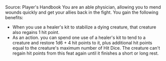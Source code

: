 Source: Player's Handbook
You are an able physician, allowing you to mend wounds quickly and get your allies back in the fight. You gain the following benefits:
* When you use a healer's kit to stabilize a dying creature, that creature also regains 1 hit point.
* As an action. you can spend one use of a healer's kit to tend to a creature and restore 1d6 + 4 hit points to it, plus additional hit points equal to the creature's maximum number of Hit Dice. The creature can't regain hit points from this feat again until it finishes a short or long rest.